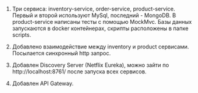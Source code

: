 1. Три сервиса: inventory-service, order-service, product-service.
Первый и второй используют MySql, последний - MongoDB.
В product-service написаны тесты с помощью MockMvc.
Базы данных запускаются в docker контейнерах, скрипты расположены в папке scripts.

2. Добавлено взаимодействие между inventory и product сервисами.
Посылается синхронный http запрос.

3. Добавлен Discovery Server (Netflix Eureka), можно зайти по http://localhost:8761/ после запуска всех сервисов.

4. Добавлен API Gateway.
